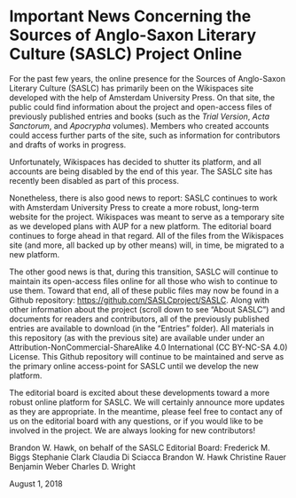 # Important News Concerning the Sources of Anglo-Saxon Literary Culture (SASLC) Project Online

For the past few years, the online presence for the Sources of Anglo-Saxon Literary Culture (SASLC) has primarily been on the Wikispaces site developed with the help of Amsterdam University Press. On that site, the public could find information about the project and open-access files of previously published entries and books (such as the _Trial Version_, _Acta Sanctorum_, and _Apocrypha_ volumes). Members who created accounts could access further parts of the site, such as information for contributors and drafts of works in progress.

Unfortunately, Wikispaces has decided to shutter its platform, and all accounts are being disabled by the end of this year. The SASLC site has recently been disabled as part of this process.

Nonetheless, there is also good news to report: SASLC continues to work with Amsterdam University Press to create a more robust, long-term website for the project. Wikispaces was meant to serve as a temporary site as we developed plans with AUP for a new platform. The editorial board continues to forge ahead in that regard. All of the files from the Wikispaces site (and more, all backed up by other means) will, in time, be migrated to a new platform.

The other good news is that, during this transition, SASLC will continue to maintain its open-access files online for all those who wish to continue to use them. Toward that end, all of these public files may now be found in a Github repository: https://github.com/SASLCproject/SASLC. Along with other information about the project (scroll down to see “About SASLC”) and documents for readers and contributors, all of the previously published entries are available to download (in the “Entries” folder). All materials in this repository (as with the previous site) are available under under an Attribution-NonCommercial-ShareAlike 4.0 International (CC BY-NC-SA 4.0) License. This Github repository will continue to be maintained and serve as the primary online access-point for SASLC until we develop the new platform.

The editorial board is excited about these developments toward a more robust online platform for SASLC. We will certainly announce more updates as they are appropriate. In the meantime, please feel free to contact any of us on the editorial board with any questions, or if you would like to be involved in the project. We are always looking for new contributors!

Brandon W. Hawk, on behalf of the SASLC Editorial Board:
Frederick M. Biggs
Stephanie Clark
Claudia Di Sciacca
Brandon W. Hawk
Christine Rauer
Benjamin Weber
Charles D. Wright

August 1, 2018
